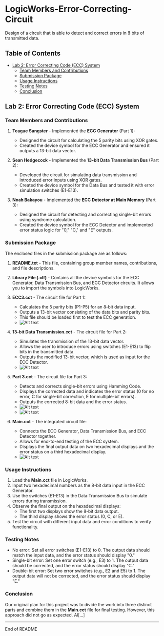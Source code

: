 # LogicWorks-Error-Correcting-Circuit
Design of a circuit that is able to detect and correct errors in 8 bits of transmitted data.

## Table of Contents
- [Lab 2: Error Correcting Code (ECC) System](#lab-2-error-correcting-code-ecc-system)
  - [Team Members and Contributions](#team-members-and-contributions)
  - [Submission Package](#submission-package)
  - [Usage Instructions](#usage-instructions)
  - [Testing Notes](#testing-notes)
  - [Conclusion](#conclusion)

## Lab 2: Error Correcting Code (ECC) System
### Team Members and Contributions
1. **Teague Sangster** - Implemented the **ECC Generator** (Part 1):
   - Designed the circuit for calculating the 5 parity bits using XOR gates.
   - Created the device symbol for the ECC Generator and ensured it outputs a 13-bit data vector.

2. **Sean Hedgecock** - Implemented the **13-bit Data Transmission Bus** (Part 2):
   - Developed the circuit for simulating data transmission and introduced error inputs using XOR gates.
   - Created the device symbol for the Data Bus and tested it with error simulation switches (E1-E13).

3. **Noah Bakayou** - Implemented the **ECC Detector at Main Memory** (Part 3):
   - Designed the circuit for detecting and correcting single-bit errors using syndrome calculation.
   - Created the device symbol for the ECC Detector and implemented error status logic for "0," "C," and "E" outputs.

### Submission Package
The enclosed files in the submission package are as follows:

1. **README.txt** - This file, containing group member names, contributions, and file descriptions.

2. **Library File (.clf)** - Contains all the device symbols for the ECC Generator, Data Transmission Bus, and ECC Detector circuits. It allows you to import the symbols into LogicWorks.

3. **ECC3.cct** - The circuit file for Part 1:
   - Calculates the 5 parity bits (P1-P5) for an 8-bit data input.
   - Outputs a 13-bit vector consisting of the data bits and parity bits.
   - This file should be loaded first to test the ECC generation.
   - ![Alt text](ECC3.png?raw=true "Optional Title")

4. **13-bit Data Transmission.cct** - The circuit file for Part 2:
   - Simulates the transmission of the 13-bit data vector.
   - Allows the user to introduce errors using switches (E1-E13) to flip bits in the transmitted data.
   - Outputs the modified 13-bit vector, which is used as input for the ECC Detector.
   - ![Alt text](13-bit%20Data%20Transmission.png?raw=true "Optional Title")

5. **Part 3.cct** - The circuit file for Part 3:
   - Detects and corrects single-bit errors using Hamming Code.
   - Displays the corrected data and indicates the error status (0 for no error, C for single-bit correction, E for multiple-bit errors).
   - Outputs the corrected 8-bit data and the error status.
   - ![Alt text](Decoder.png?raw=true "Optional Title")
   - ![Alt text](Main%20Memory.png?raw=true "Optional Title")

6. **Main.cct** - The integrated circuit file:
   - Connects the ECC Generator, Data Transmission Bus, and ECC Detector together.
   - Allows for end-to-end testing of the ECC system.
   - Displays the final output data on two hexadecimal displays and the error status on a third hexadecimal display.
   - ![Alt text](Main%20Circuit.png?raw=true "Optional Title")

### Usage Instructions
1. Load the **Main.cct** file in LogicWorks.
2. Input two hexadecimal numbers as the 8-bit data input in the ECC Generator.
3. Use the switches (E1-E13) in the Data Transmission Bus to simulate errors during transmission.
4. Observe the final output on the hexadecimal displays:
   - The first two displays show the 8-bit data output.
   - The third display shows the error status (0, C, or E).
5. Test the circuit with different input data and error conditions to verify functionality.

### Testing Notes
- No error: Set all error switches (E1-E13) to 0. The output data should match the input data, and the error status should display "0."
- Single-bit error: Set one error switch (e.g., E3) to 1. The output data should be corrected, and the error status should display "C."
- Double-bit error: Set two error switches (e.g., E2 and E5) to 1. The output data will not be corrected, and the error status should display "E."

### Conclusion
Our original plan for this project was to divide the work into three distinct parts and combine them in the **Main.cct** file for final testing. However, this approach did not go as expected. Al[...]

---

End of README
